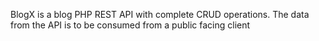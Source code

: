 BlogX is a blog PHP REST API with complete CRUD operations. The data from the API is to be consumed from a public facing client